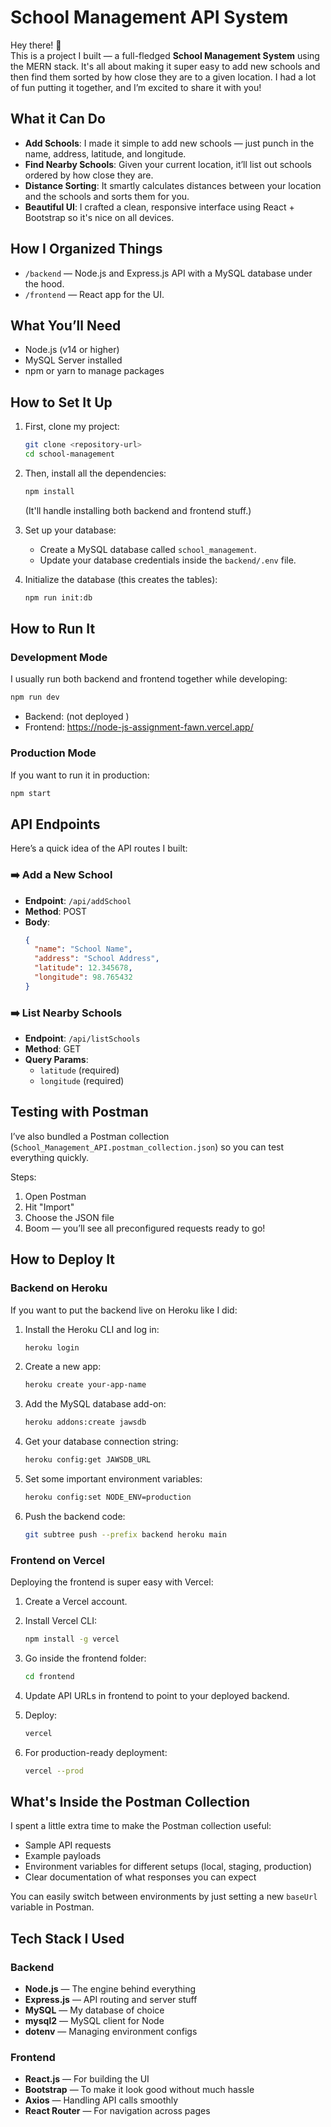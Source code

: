 # School Management API System

Hey there! 👋  
This is a project I built — a full-fledged **School Management System** using the MERN stack. It's all about making it super easy to add new schools and then find them sorted by how close they are to a given location. I had a lot of fun putting it together, and I’m excited to share it with you!

## What it Can Do

- **Add Schools**: I made it simple to add new schools — just punch in the name, address, latitude, and longitude.
- **Find Nearby Schools**: Given your current location, it’ll list out schools ordered by how close they are.
- **Distance Sorting**: It smartly calculates distances between your location and the schools and sorts them for you.
- **Beautiful UI**: I crafted a clean, responsive interface using React + Bootstrap so it's nice on all devices.

## How I Organized Things

- `/backend` — Node.js and Express.js API with a MySQL database under the hood.
- `/frontend` — React app for the UI.

## What You’ll Need

- Node.js (v14 or higher)
- MySQL Server installed
- npm or yarn to manage packages

## How to Set It Up

1. First, clone my project:
   ```bash
   git clone <repository-url>
   cd school-management
   ```

2. Then, install all the dependencies:
   ```bash
   npm install
   ```
   (It'll handle installing both backend and frontend stuff.)

3. Set up your database:
   - Create a MySQL database called `school_management`.
   - Update your database credentials inside the `backend/.env` file.

4. Initialize the database (this creates the tables):
   ```bash
   npm run init:db
   ```

## How to Run It

### Development Mode

I usually run both backend and frontend together while developing:

```bash
npm run dev
```

- Backend: (not deployed )
- Frontend: https://node-js-assignment-fawn.vercel.app/

### Production Mode

If you want to run it in production:

```bash
npm start
```

## API Endpoints

Here’s a quick idea of the API routes I built:

### ➡️ Add a New School
- **Endpoint**: `/api/addSchool`
- **Method**: POST
- **Body**:
  ```json
  {
    "name": "School Name",
    "address": "School Address",
    "latitude": 12.345678,
    "longitude": 98.765432
  }
  ```

### ➡️ List Nearby Schools
- **Endpoint**: `/api/listSchools`
- **Method**: GET
- **Query Params**:
  - `latitude` (required)
  - `longitude` (required)

## Testing with Postman

I’ve also bundled a Postman collection (`School_Management_API.postman_collection.json`) so you can test everything quickly.

Steps:
1. Open Postman
2. Hit "Import"
3. Choose the JSON file
4. Boom — you’ll see all preconfigured requests ready to go!

## How to Deploy It

### Backend on Heroku

If you want to put the backend live on Heroku like I did:

1. Install the Heroku CLI and log in:
   ```bash
   heroku login
   ```

2. Create a new app:
   ```bash
   heroku create your-app-name
   ```

3. Add the MySQL database add-on:
   ```bash
   heroku addons:create jawsdb
   ```

4. Get your database connection string:
   ```bash
   heroku config:get JAWSDB_URL
   ```

5. Set some important environment variables:
   ```bash
   heroku config:set NODE_ENV=production
   ```

6. Push the backend code:
   ```bash
   git subtree push --prefix backend heroku main
   ```

### Frontend on Vercel

Deploying the frontend is super easy with Vercel:

1. Create a Vercel account.
2. Install Vercel CLI:
   ```bash
   npm install -g vercel
   ```

3. Go inside the frontend folder:
   ```bash
   cd frontend
   ```

4. Update API URLs in frontend to point to your deployed backend.

5. Deploy:
   ```bash
   vercel
   ```
6. For production-ready deployment:
   ```bash
   vercel --prod
   ```

## What's Inside the Postman Collection

I spent a little extra time to make the Postman collection useful:
- Sample API requests
- Example payloads
- Environment variables for different setups (local, staging, production)
- Clear documentation of what responses you can expect

You can easily switch between environments by just setting a new `baseUrl` variable in Postman.

## Tech Stack I Used

### Backend
- **Node.js** — The engine behind everything
- **Express.js** — API routing and server stuff
- **MySQL** — My database of choice
- **mysql2** — MySQL client for Node
- **dotenv** — Managing environment configs

### Frontend
- **React.js** — For building the UI
- **Bootstrap** — To make it look good without much hassle
- **Axios** — Handling API calls smoothly
- **React Router** — For navigation across pages
